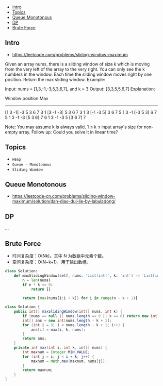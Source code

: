- [Intro](#intro)
- [Topics](#topics)
- [Queue Monotonous](#queue-monotonous)
- [DP](#dp)
- [Brute Force](#brute-force)

## Intro

- https://leetcode.com/problems/sliding-window-maximum

Given an array nums, there is a sliding window of size k which is moving from the very left of the array to the very right. You can only see the k numbers in the window. Each time the sliding window moves right by one position. Return the max sliding window.
Example:

Input: nums = [1,3,-1,-3,5,3,6,7], and k = 3
Output: [3,3,5,5,6,7] 
Explanation: 

Window position                Max
---------------               -----
[1  3  -1] -3  5  3  6  7       3
 1 [3  -1  -3] 5  3  6  7       3
 1  3 [-1  -3  5] 3  6  7       5
 1  3  -1 [-3  5  3] 6  7       5
 1  3  -1  -3 [5  3  6] 7       6
 1  3  -1  -3  5 [3  6  7]      7

Note: 
You may assume k is always valid, 1 ≤ k ≤ input array's size for non-empty array.
Follow up:
Could you solve it in linear time?

## Topics

- `Heap`
- `Queue - Monotonous`
- `Sliding Window`


## Queue Monotonous

- https://leetcode-cn.com/problems/sliding-window-maximum/solution/dan-diao-dui-lie-by-labuladong/





## DP

...



## Brute Force

- 时间复杂度：O(Nk)。其中 N 为数组中元素个数。
- 空间复杂度：O(N−k+1)，用于输出数组。


```py
class Solution:
    def maxSlidingWindow(self, nums: 'List[int]', k: 'int') -> 'List[int]':
        n = len(nums)
        if n * k == 0:
            return []
        
        return [max(nums[i:i + k]) for i in range(n - k + 1)]
```

```Java
class Solution {
    public int[] maxSlidingWindow(int[] nums, int k) {
        if (nums == null || nums.length == 0 || k == 0) return new int[]{};
        int[] ans = new int[nums.length - k + 1];
        for (int i = 0; i < nums.length - k + 1; i++) {
            ans[i] = max(i, k, nums);
        }
        return ans;
    }
    private int max(int i, int k, int[] nums) {
        int maxnum = Integer.MIN_VALUE;
        for (int j = i; j < i + k; j++) {
            maxnum = Math.max(maxnum, nums[j]);
        }
        return maxnum;
    }
}
```

